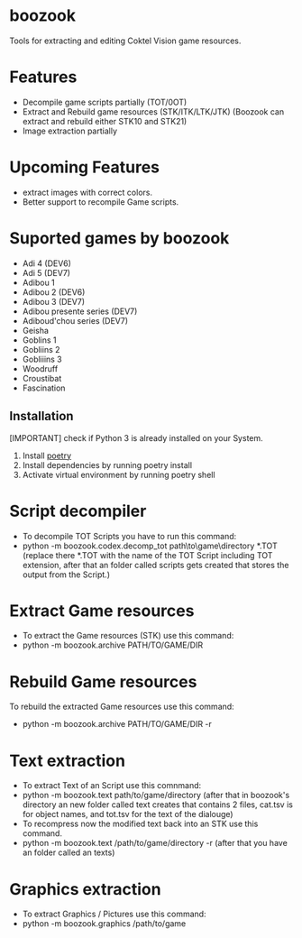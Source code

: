# boozook
Tools for extracting and editing Coktel Vision game resources.

# Features
* Decompile game scripts partially (TOT/0OT)
* Extract and Rebuild game resources (STK/ITK/LTK/JTK) (Boozook can extract and rebuild either STK10 and STK21)
* Image extraction partially

# Upcoming Features
* extract images with correct colors.
* Better support to recompile Game scripts.

# Suported games by boozook
* Adi 4 (DEV6)
* Adi 5 (DEV7)
* Adibou 1
* Adibou 2 (DEV6)
* Adibou 3 (DEV7)
* Adibou presente series (DEV7)
* Adiboud'chou series (DEV7)
* Geisha
* Goblins 1
* Gobliins 2
* Gobliiins 3
* Woodruff
* Croustibat
* Fascination

## Installation
[IMPORTANT] check if Python 3 is already installed on your System.
1. Install [poetry](https://python-poetry.org/)
2. Install dependencies by running poetry install
3. Activate virtual environment by running poetry shell

# Script decompiler
* To decompile TOT Scripts you have to run this command:
* python -m boozook.codex.decomp_tot path\to\game\directory *.TOT (replace there *.TOT with the name of the TOT Script including TOT extension, after that an folder called scripts gets created that stores the output from the Script.)

# Extract Game resources
* To extract the Game resources (STK) use this command:
* python -m boozook.archive PATH/TO/GAME/DIR

# Rebuild Game resources
To rebuild the extracted Game resources use this command:
* python -m boozook.archive PATH/TO/GAME/DIR -r

# Text extraction
* To extract Text of an Script use this comnmand:
* python -m boozook.text path/to/game/directory (after that in boozook's directory an new folder called text creates that contains 2 files, cat.tsv is for object names, and tot.tsv for the text of the dialouge)
* To recompress now the modified text back into an STK use this command.
* python -m boozook.text /path/to/game/directory -r (after that you have an folder called an texts)

# Graphics extraction
* To extract Graphics / Pictures use this command:
* python -m boozook.graphics /path/to/game
